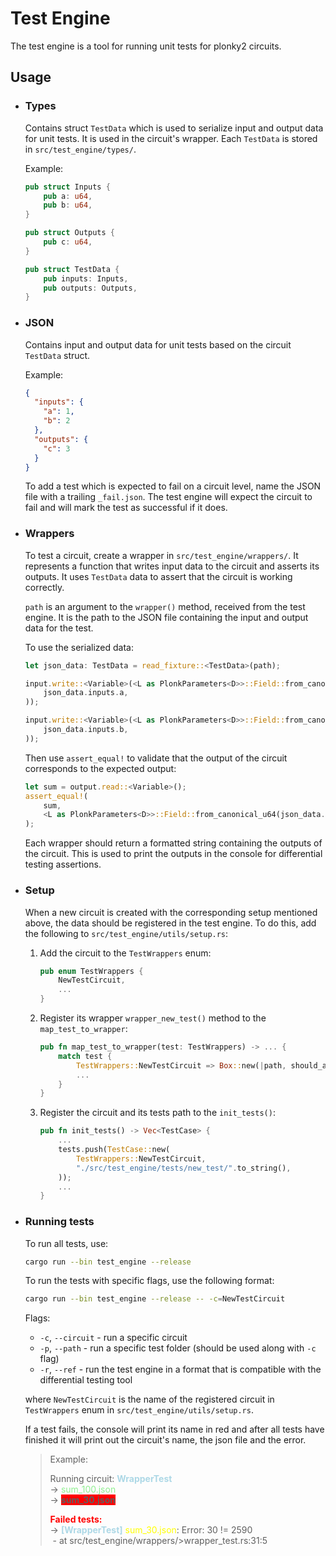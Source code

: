 # Test Engine

The test engine is a tool for running unit tests for plonky2 circuits.

## Usage

- ### Types

  Contains struct `TestData` which is used to serialize input and output data for unit tests. It is used in the circuit's wrapper. Each `TestData` is stored in `src/test_engine/types/`.

  Example:

  ```rust
  pub struct Inputs {
      pub a: u64,
      pub b: u64,
  }

  pub struct Outputs {
      pub c: u64,
  }

  pub struct TestData {
      pub inputs: Inputs,
      pub outputs: Outputs,
  }
  ```

- ### JSON

  Contains input and output data for unit tests based on the circuit `TestData` struct.

  Example:

  ```json
  {
    "inputs": {
      "a": 1,
      "b": 2
    },
    "outputs": {
      "c": 3
    }
  }
  ```

  To add a test which is expected to fail on a circuit level, name the JSON file with a trailing `_fail.json`. The test engine will expect the circuit to fail and will mark the test as successful if it does.

- ### Wrappers

  To test a circuit, create a wrapper in `src/test_engine/wrappers/`. It represents a function that writes input data to the circuit and asserts its outputs. It uses `TestData` data to assert that the circuit is working correctly.

  `path` is an argument to the `wrapper()` method, received from the test engine. It is the path to the JSON file containing the input and output data for the test.

  To use the serialized data:

  ```rust
  let json_data: TestData = read_fixture::<TestData>(path);

  input.write::<Variable>(<L as PlonkParameters<D>>::Field::from_canonical_u64(
      json_data.inputs.a,
  ));

  input.write::<Variable>(<L as PlonkParameters<D>>::Field::from_canonical_u64(
      json_data.inputs.b,
  ));
  ```

  Then use `assert_equal!` to validate that the output of the circuit corresponds to the expected output:

  ```rust
  let sum = output.read::<Variable>();
  assert_equal!(
      sum,
      <L as PlonkParameters<D>>::Field::from_canonical_u64(json_data.outputs.c)
  );
  ```

  Each wrapper should return a formatted string containing the outputs of the circuit. This is used to print the outputs in the console for differential testing assertions.

- ### Setup

  When a new circuit is created with the corresponding setup mentioned above, the data should be registered in the test engine. To do this, add the following to `src/test_engine/utils/setup.rs`:

  1. Add the circuit to the `TestWrappers` enum:
     ```rust
     pub enum TestWrappers {
         NewTestCircuit,
         ...
     }
     ```
  2. Register its wrapper `wrapper_new_test()` method to the `map_test_to_wrapper`:
     ```rust
     pub fn map_test_to_wrapper(test: TestWrappers) -> ... {
         match test {
             TestWrappers::NewTestCircuit => Box::new(|path, should_assert| wrapper_new_test(path.as_str(), should_assert)),
             ...
         }
     }
     ```
  3. Register the circuit and its tests path to the `init_tests()`:
     ```rust
     pub fn init_tests() -> Vec<TestCase> {
         ...
         tests.push(TestCase::new(
             TestWrappers::NewTestCircuit,
             "./src/test_engine/tests/new_test/".to_string(),
         ));
         ...
     }
     ```

- ### Running tests

  To run all tests, use:

  ```sh
  cargo run --bin test_engine --release
  ```

  To run the tests with specific flags, use the following format:

  ```sh
  cargo run --bin test_engine --release -- -c=NewTestCircuit
  ```

  Flags:

  - `-c`, `--circuit` - run a specific circuit
  - `-p`, `--path` - run a specific test folder (should be used along with `-c` flag)
  - `-r`, `--ref` - run the test engine in a format that is compatible with the differential testing tool

  where `NewTestCircuit` is the name of the registered circuit in `TestWrappers` enum in `src/test_engine/utils/setup.rs`.

  If a test fails, the console will print its name in red and after all tests have finished it will print out the circuit's name, the json file and the error.

    <style>
        rb { background-color: red; font-weight: bold }
        r { color: red; font-weight: bold }
        b { color: lightblue; font-weight: bold }
        g { color: lightgreen }
        y { color: yellow }
    </style>

  > Example:
  >
  > Running circuit: <b>WrapperTest</b>\
  > -> <g>sum_100.json</g>\
  > -> <rb>sum_30.json</rb>
  >
  > <r>Failed tests:</r>\
  > -> <b>[WrapperTest]</b> <y>sum_30.json</y>: Error: 30 != 2590\
  > &nbsp;\- at src/test_engine/wrappers/>wrapper_test.rs:31:5
